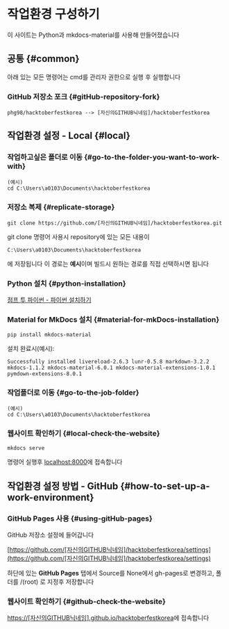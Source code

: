 # 작업환경 구성하기
이 사이트는 Python과 mkdocs-material를 사용해 만들어졌습니다

## 공통 {#common}

아래 있는 모든 명령어는 cmd를 관리자 권한으로 실행 후 실행합니다

### GitHub 저장소 포크 {#gitHub-repository-fork}

```
phg98/hacktoberfestkorea --> [자신의GITHUB닉네임]/hacktoberfestkorea
```

## 작업환경 설정 - Local {#local}

### 작업하고싶은 폴더로 이동 {#go-to-the-folder-you-want-to-work-with}

```
(예시)
cd C:\Users\a0103\Documents\hacktoberfestkorea
```

### 저장소 복제 {#replicate-storage}

```
git clone https://github.com/[자신의GITHUB닉네임]/hacktoberfestkorea.git
```

git clone 명령어 사용시 repository에 있는 모든 내용이

```
C:\Users\a0103\Documents\hacktoberfestkorea
```

에 저장됩니다 이 경로는 **예시**이며 빌드시 원하는 경로를 직접 선택하시면 됩니다

### Python 설치 {#python-installation}

[점프 투 파이썬 - 파이썬 설치하기](https://wikidocs.net/8)

### Material for MkDocs 설치 {#material-for-mkDocs-installation}

```
pip install mkdocs-material
```

설치 완료시(예시):

```
Successfully installed livereload-2.6.3 lunr-0.5.8 markdown-3.2.2 mkdocs-1.1.2 mkdocs-material-6.0.1 mkdocs-material-extensions-1.0.1 pymdown-extensions-8.0.1
```

### 작업폴더로 이동 {#go-to-the-job-folder}

```
(예시)
cd C:\Users\a0103\Documents\hacktoberfestkorea
```

### 웹사이트 확인하기 {#local-check-the-website}

```
mkdocs serve
```

명령어 실행후 [localhost:8000](localhost:8000)에 접속합니다

## 작업환경 설정 방법 - GitHub {#how-to-set-up-a-work-environment}

### GitHub Pages 사용 {#using-gitHub-pages}

GitHub 저장소 설정에 들어갑니다

[https://github.com/[자신의GITHUB닉네임]/hacktoberfestkorea/settings](https://github.com/[자신의GITHUB닉네임]/hacktoberfestkorea/settings)

하단에 있는 **GitHub Pages** 탭에서
Source를 None에서 gh-pages로 변경하고, 폴더를 /(root) 로 지정후 저장합니다

### 웹사이트 확인하기 {#github-check-the-website}

[https://[자신의GITHUB닉네임].github.io/hacktoberfestkorea](https://[자신의GITHUB닉네임].github.io/hacktoberfestkorea)에 접속합니다

